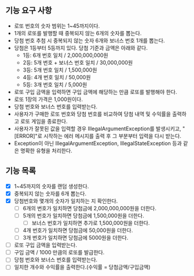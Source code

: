 ## 기능 요구 사항

- 로또 번호의 숫자 범위는 1~45까지이다.
- 1개의 로또를 발행할 때 중복되지 않는 6개의 숫자를 뽑는다.
- 당첨 번호 추첨 시 중복되지 않는 숫자 6개와 보너스 번호 1개를 뽑는다.
- 당첨은 1등부터 5등까지 있다. 당첨 기준과 금액은 아래와 같다.
    - 1등: 6개 번호 일치 / 2,000,000,000원
    - 2등: 5개 번호 + 보너스 번호 일치 / 30,000,000원
    - 3등: 5개 번호 일치 / 1,500,000원
    - 4등: 4개 번호 일치 / 50,000원
    - 5등: 3개 번호 일치 / 5,000원
- 로또 구입 금액을 입력하면 구입 금액에 해당하는 만큼 로또를 발행해야 한다.
- 로또 1장의 가격은 1,000원이다.
- 당첨 번호와 보너스 번호를 입력받는다.
- 사용자가 구매한 로또 번호와 당첨 번호를 비교하여 당첨 내역 및 수익률을 출력하고 로또 게임을 종료한다.
- 사용자가 잘못된 값을 입력할 경우 IllegalArgumentException를 발생시키고, "[ERROR]"로 시작하는 에러 메시지를 출력 후 그 부분부터 입력을 다시 받는다.
- Exception이 아닌 IllegalArgumentException, IllegalStateException 등과 같은 명확한 유형을 처리한다.


## 기능 목록
- [x] 1~45까지의 숫자를 랜덤 생성한다.
- [x] 중복되지 않는 숫자를 6개 뽑는다.
- [x] 당첨번호와 몇개의 숫자가 일치하는 지 확인한다.
    - [ ] 6개의 번호가 일치하면 당첨금에 2,000,000,000원을 더한다.
    - [ ] 5개의 번호가 일치하면 당첨금에 1,500,000원을 더한다.
      - [ ] 보너스 번호가 일치하면 추가로 1,500,000원을 더한다.
    - [ ] 4개 번호가 일치하면 당첨금에 50,000원을 더한다.
    - [ ] 3개 번호가 일치하면 당첨금에 5000원을 더한다.
- [ ] 로또 구입 금액을 입력받는다.
- [ ] 구입 금액 / 1000 만큼의 로또를 발급한다.
- [ ] 당첨 번호와 보너스 번호를 입력받는다.
- [ ] 일치한 개수와 수익률을 출력한다.(수익률 = 당첨금액/구입금액)

